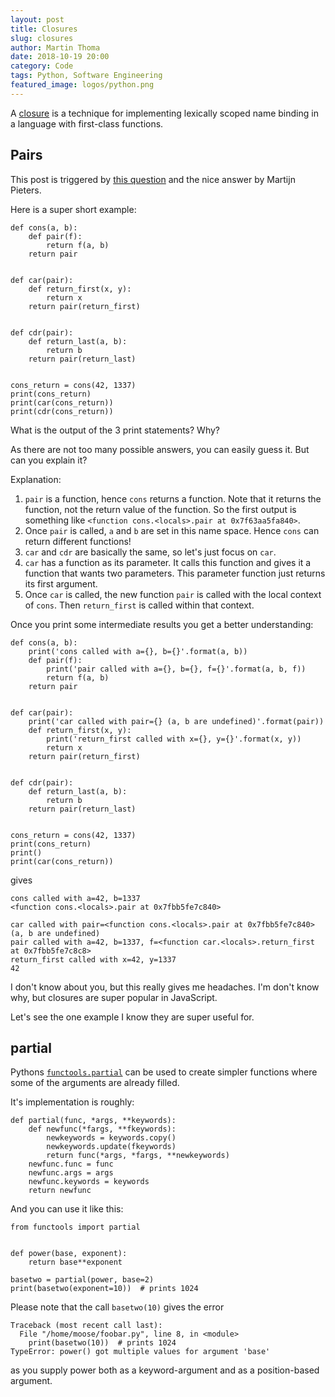 ```yaml
---
layout: post
title: Closures
slug: closures
author: Martin Thoma
date: 2018-10-19 20:00
category: Code
tags: Python, Software Engineering
featured_image: logos/python.png
---
```

A [closure](https://en.wikipedia.org/wiki/Closure_(computer_programming)) is a
technique for implementing lexically scoped name binding in a language with
first-class functions.


## Pairs

This post is triggered by [this question](https://stackoverflow.com/q/52481607/562769)
and the nice answer by Martijn Pieters.

Here is a super short example:

```
def cons(a, b):
    def pair(f):
        return f(a, b)
    return pair


def car(pair):
    def return_first(x, y):
        return x
    return pair(return_first)


def cdr(pair):
    def return_last(a, b):
        return b
    return pair(return_last)


cons_return = cons(42, 1337)
print(cons_return)
print(car(cons_return))
print(cdr(cons_return))

```

What is the output of the 3 print statements? Why?

As there are not too many possible answers, you can easily guess it. But can
you explain it?

Explanation:

1. `pair` is a function, hence `cons` returns a function. Note that it
   returns the function, not the return value of the function. So the first
   output is something like `<function cons.<locals>.pair at 0x7f63aa5fa840>`.
2. Once `pair` is called, `a` and `b` are set in this name space. Hence
   `cons` can return different functions!
3. `car` and `cdr` are basically the same, so let's just focus on `car`.
4. `car` has a function as its parameter. It calls this function and gives
   it a function that wants two parameters. This parameter function just
   returns its first argument.
5. Once `car` is called, the new function `pair` is called with the local
   context of `cons`. Then `return_first` is called within that context.


Once you print some intermediate results you get a better understanding:

```
def cons(a, b):
    print('cons called with a={}, b={}'.format(a, b))
    def pair(f):
        print('pair called with a={}, b={}, f={}'.format(a, b, f))
        return f(a, b)
    return pair


def car(pair):
    print('car called with pair={} (a, b are undefined)'.format(pair))
    def return_first(x, y):
        print('return_first called with x={}, y={}'.format(x, y))
        return x
    return pair(return_first)


def cdr(pair):
    def return_last(a, b):
        return b
    return pair(return_last)


cons_return = cons(42, 1337)
print(cons_return)
print()
print(car(cons_return))
```

gives

```
cons called with a=42, b=1337
<function cons.<locals>.pair at 0x7fbb5fe7c840>

car called with pair=<function cons.<locals>.pair at 0x7fbb5fe7c840> (a, b are undefined)
pair called with a=42, b=1337, f=<function car.<locals>.return_first at 0x7fbb5fe7c8c8>
return_first called with x=42, y=1337
42
```

I don't know about you, but this really gives me headaches. I'm don't know why,
but closures are super popular in JavaScript.

Let's see the one example I know they are super useful for.


## partial

Pythons [`functools.partial`](https://docs.python.org/3/library/functools.html#functools.partial)
can be used to create simpler functions where some of the arguments are already
filled.

It's implementation is roughly:

```
def partial(func, *args, **keywords):
    def newfunc(*fargs, **fkeywords):
        newkeywords = keywords.copy()
        newkeywords.update(fkeywords)
        return func(*args, *fargs, **newkeywords)
    newfunc.func = func
    newfunc.args = args
    newfunc.keywords = keywords
    return newfunc
```

And you can use it like this:

```
from functools import partial


def power(base, exponent):
    return base**exponent

basetwo = partial(power, base=2)
print(basetwo(exponent=10))  # prints 1024
```

Please note that the call `basetwo(10)` gives the error

```
Traceback (most recent call last):
  File "/home/moose/foobar.py", line 8, in <module>
    print(basetwo(10))  # prints 1024
TypeError: power() got multiple values for argument 'base'
```

as you supply power both as a keyword-argument and as a position-based
argument.
